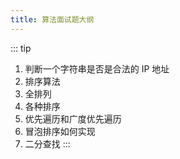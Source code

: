 ```yaml
---
title: 算法面试题大纲
---
```



::: tip
1. 判断一个字符串是否是合法的 IP 地址
2. 排序算法
3. 全排列
4. 各种排序
5. 优先遍历和广度优先遍历
6. 冒泡排序如何实现
7. 二分查找
:::